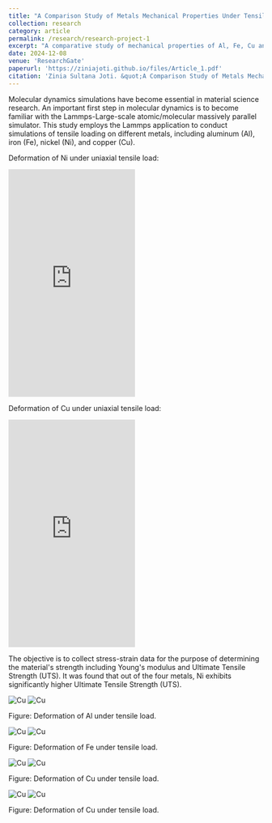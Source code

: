 ```yaml
---
title: "A Comparison Study of Metals Mechanical Properties Under Tensile Loading Using Molecular Dynamics Simulations"
collection: research
category: article
permalink: /research/research-project-1
excerpt: "A comparative study of mechanical properties of Al, Fe, Cu and Ni.<br/><img src='/images/Fe_0.png> <img src='/images/Fe_160.png>"
date: 2024-12-08
venue: 'ResearchGate'
paperurl: 'https://ziniajoti.github.io/files/Article_1.pdf'
citation: 'Zinia Sultana Joti. &quot;A Comparison Study of Metals Mechanical Properties Under Tensile Loading Using Molecular Dynamics Simulations.&quot; <i>ResearchGate</i>.'
---
```

Molecular dynamics simulations have become essential in material science research. An important first step in molecular dynamics is to become familiar with the Lammps-Large-scale atomic/molecular massively parallel simulator. This study employs the Lammps application to conduct simulations of tensile loading on different metals, including aluminum (Al), iron (Fe), nickel (Ni), and copper (Cu). 

Deformation of Ni under uniaxial tensile load:
<iframe width="250" height="450" src="https://www.youtube.com/embed/Do5_CXHYAKM" title="Deformation of Ni under Tensile load" frameborder="0" allow="accelerometer; autoplay; clipboard-write; encrypted-media; gyroscope; picture-in-picture; web-share" referrerpolicy="strict-origin-when-cross-origin" allowfullscreen></iframe>

Deformation of Cu under uniaxial tensile load:
<iframe width="250" height="450" src="https://www.youtube.com/embed/P3jBTJyS3xE" title="Deformation process of Cu under tensile load" frameborder="0" allow="accelerometer; autoplay; clipboard-write; encrypted-media; gyroscope; picture-in-picture; web-share" referrerpolicy="strict-origin-when-cross-origin" allowfullscreen></iframe>

The objective is to collect stress-strain data for the purpose of determining the material's strength including Young's modulus and Ultimate Tensile Strength (UTS). It was found that out of the four metals, Ni exhibits significantly higher Ultimate Tensile Strength (UTS).

<div class="image-container">
    <img src="/images/Al_0.png" alt="Cu">
    <img src="/images/Al_160.png" alt="Cu">
    <p>Figure: Deformation of Al under tensile load.</p>
        <img src="/images/Fe_0.png" alt="Cu">
    <img src="/images/Fe_160.png" alt="Cu">
    <p>Figure: Deformation of Fe under tensile load.</p>
    <img src="/images/Cu_0.png" alt="Cu">
    <img src="/images/Cu_160.png" alt="Cu">
    <p>Figure: Deformation of Cu under tensile load.</p>
    <img src="/images/Ni_0.png" alt="Cu">
    <img src="/images/Ni_160.png" alt="Cu">
    <p>Figure: Deformation of Cu under tensile load.</p>
</div> 